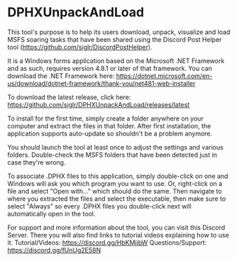 # DPHXUnpackAndLoad
This tool's purpose is to help its users download, unpack, visualize and load MSFS soaring tasks that have been shared using the Discord Post Helper tool (https://github.com/siglr/DiscordPostHelper).

It is a Windows forms application based on the Microsoft .NET Framework and as such, requires version 4.8.1 or later of that framework. You can download the .NET Framework here: https://dotnet.microsoft.com/en-us/download/dotnet-framework/thank-you/net481-web-installer

To download the latest release, click here: https://github.com/siglr/DPHXUnpackAndLoad/releases/latest

To install for the first time, simply create a folder anywhere on your computer and extract the files in that folder. After first installation, the application supports auto-update so shouldn't be a problem anymore.

You should launch the tool at least once to adjust the settings and various folders. Double-check the MSFS folders that have been detected just in case they're wrong.

To associate .DPHX files to this application, simply double-click on one and Windows will ask you which program you want to use. Or, right-click on a file and select "Open with..." which should do the same. Then navigate to where you extracted the files and select the executable, then make sure to select "Always" so every .DPHX files you double-click next will automatically open in the tool.

For support and more information about the tool, you can visit this Discord Server. There you will also find links to tutorial videos explaining how to use it.
Tutorial/Videos: https://discord.gg/HbKMjjbW Questions/Support: https://discord.gg/fUnUg2E58N
